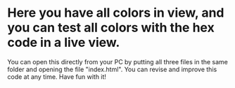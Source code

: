 # Here you have all colors in view, and you can test all colors with the hex code in a live view.

You can open this directly from your PC by putting all three files in the same folder and opening the file "index.html".
You can revise and improve this code at any time. Have fun with it!
